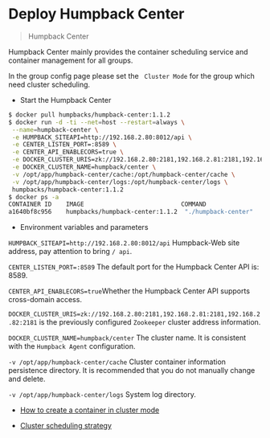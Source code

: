 # Deploy Humpback Center

> Humpback Center  

Humpback Center mainly provides the container scheduling service and container management for all groups.

In the group config page please set the ` Cluster Mode` for the group which need cluster scheduling.

- Start the Humpback Center

```bash 
$ docker pull humpbacks/humpback-center:1.1.2
$ docker run -d -ti --net=host --restart=always \
 --name=humpback-center \
 -e HUMPBACK_SITEAPI=http://192.168.2.80:8012/api \
 -e CENTER_LISTEN_PORT=:8589 \
 -e CENTER_API_ENABLECORS=true \
 -e DOCKER_CLUSTER_URIS=zk://192.168.2.80:2181,192.168.2.81:2181,192.168.2.82:2181 \
 -e DOCKER_CLUSTER_NAME=humpback/center \
 -v /opt/app/humpback-center/cache:/opt/humpback-center/cache \
 -v /opt/app/humpback-center/logs:/opt/humpback-center/logs \
 humpbacks/humpback-center:1.1.2
$ docker ps -a
CONTAINER ID    IMAGE                           COMMAND                  CREATED         STATUS         PORTS         NAMES
a1640bf8c956    humpbacks/humpback-center:1.1.2  "./humpback-center"     15 minutes ago  45 seconds ago              humpback-center
```

- Environment variables and parameters

`HUMPBACK_SITEAPI=http://192.168.2.80:8012/api` Humpback-Web site address, pay attention to bring `/ api`.   

`CENTER_LISTEN_PORT=:8589` The default port for the Humpback Center API is: 8589.   

`CENTER_API_ENABLECORS=true`Whether the Humpback Center API supports cross-domain access.

`DOCKER_CLUSTER_URIS=zk://192.168.2.80:2181,192.168.2.81:2181,192.168.2.82:2181` is the previously configured `Zookeeper` cluster address information.

`DOCKER_CLUSTER_NAME=humpback/center` The cluster name. It is consistent with the `Humpback Agent` configuration.   

`-v /opt/app/humpback-center/cache` Cluster container information persistence directory. It is recommended that you do not manually change and delete.   

`-v /opt/app/humpback-center/logs` System log directory.

- [How to create a container in cluster mode](cluster-create-container.md)

- [Cluster scheduling strategy](cluster-container-schedule.md)
